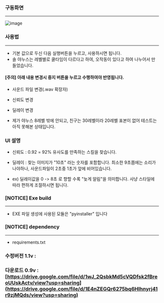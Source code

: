 ### 구동화면
---
![image](https://github.com/SsackTeun/MapleStory_InstallSkill_Timer/assets/24308378/2d6a1a92-91db-4e24-b201-0f7426f63fc1)

### 사용법 
---
* 기본 값으로 두신 다음 실행버튼을 누르고, 사용하시면 됩니다.
* 솔 야누스는 레벨별로 쿨타임이 다르다고 하여, 오작동이 있다고 하여 나누어서 만들었습니다.

#### [주의] 아래 내용 변경시 중지 버튼을 누르고 수행하여야 반영됩니다.
* 사운드 파일 변경(.wav 확장자)
* 신뢰도 변경
* 딜레이 변경

* 제가 야누스 8레벨 밖에 안되고, 친구는 30레벨이라 20레벨 표본이 없어 테스트는 아직 못해본 상태입니다.
  
### UI 설명

* 신뢰도 : 0.92 = 92% 유사도를 만족하는 스킬을 찾습니다.

* 딜레이 : 찾는 이미지가 "10초" 라는 숫자를 포함합니다. 최소한 9초쯤에는 소리가나야하나, 사운드파일이 2초중 1초가 앞에 비어있습니다.

* ex) 딜레이값을 0 -> 8초 로 향할 수록 "늦게 알림"을 의미합니다. 사냥 스타일에 따라 편하게 조절하시면 됩니다.


### [NOTICE] Exe build
---
* EXE 파일 생성에 사용된 모듈은 "pyinstaller" 입니다

### [NOTICE] dependency
---
* requirements.txt


### 수정버전 1.1v :    
### 다운로드  0.9v : [https://drive.google.com/file/d/1wJ_2QsbkMd5cVQDfsk2fBreoUUskActv/view?usp=sharing](https://drive.google.com/file/d/1E4nZEGQr6275bq6HIhnyrj41r9zjMQds/view?usp=sharing)






